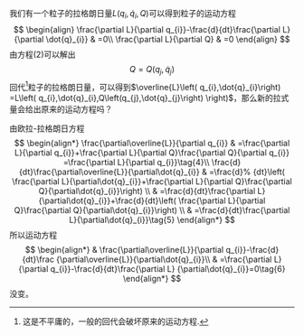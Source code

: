 我们有一个粒子的拉格朗日量$L\left(q_{i},\dot{q}_{i},Q\right)$可以得到粒子的运动方程
$$
\begin{align}
\frac{\partial L}{\partial q_{i}}-\frac{d}{dt}\frac{\partial L}{\partial
\dot{q}_{i}}  &  =0\\
\frac{\partial L}{\partial Q}  &  =0
\end{align}
$$
由方程(2)可以解出
$$
\begin{equation}
Q=Q\left(  q_{j},\dot{q}_{j}\right)
\end{equation}
$$
回代[^1]粒子的拉格朗日量，可以得到$\overline{L}\left(  q_{i},\dot{q}_{i}\right)  =L\left(  q_{i},\dot{q}_{i},Q\left(q_{j},\dot{q}_{j}\right)  \right)$，那么新的拉式量会给出原来的运动方程吗？
[^1]:这是不平庸的，一般的回代会破坏原来的运动方程.

由欧拉-拉格朗日方程
$$
\begin{align*}
\frac{\partial\overline{L}}{\partial q_{i}} &  =\frac{\partial L}{\partial
q_{i}}+\frac{\partial L}{\partial Q}\frac{\partial Q}{\partial q_{i}}
=\frac{\partial L}{\partial q_{i}}\tag{4}\\
\frac{d}{dt}\frac{\partial\overline{L}}{\partial\dot{q}_{i}} &  =\frac{d}%
{dt}\left(  \frac{\partial L}{\partial\dot{q}_{i}}+\frac{\partial L}{\partial
Q}\frac{\partial Q}{\partial\dot{q}_{i}}\right)  \\
&  =\frac{d}{dt}\frac{\partial L}{\partial\dot{q}_{i}}+\frac{d}{dt}\left(
\frac{\partial L}{\partial Q}\frac{\partial Q}{\partial\dot{q}_{i}}\right)  \\
&  =\frac{d}{dt}\frac{\partial L}{\partial\dot{q}_{i}}\tag{5}
\end{align*}
$$
所以运动方程
$$
\begin{align*}
&  \frac{\partial\overline{L}}{\partial q_{i}}-\frac{d}{dt}\frac
{\partial\overline{L}}{\partial\dot{q}_{i}}\\
&  =\frac{\partial L}{\partial q_{i}}-\frac{d}{dt}\frac{\partial L}
{\partial\dot{q}_{i}}=0\tag{6}
\end{align*}
$$
没变。

<!--stackedit_data:
eyJoaXN0b3J5IjpbLTEzODM4ODk2OTZdfQ==
-->